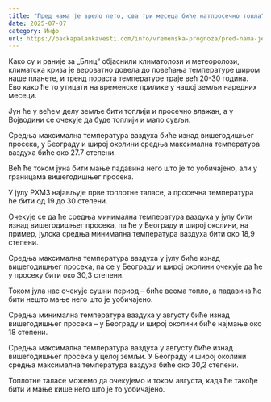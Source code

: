 ```yaml
---
title: "Пред нама је врело лето, сва три месеца биће натпросечно топла"
date: 2025-07-07
category: Инфо
url: https://backapalankavesti.com/info/vremenska-prognoza/pred-nama-je-vrelo-leto-sva-tri-meseca-bice-natprosecno-topla/
---
```


Како су и раније за „Блиц“ објаснили климатолози и метеоролози, климатска криза је вероватно довела до повећања температуре широм наше планете, и тренд пораста температуре траје већ 20-30 година. Ево како ће то утицати на временске прилике у нашој земљи наредних месеци.

Јун ће у већем делу земље бити топлији и просечно влажан, а у Војводини се очекује да буде топлији и мало сувљи.

Средња максимална температура ваздуха биће изнад вишегодишњег просека, у Београду и широј околини средња максимална температура ваздуха биће око 27.7 степени.

Већ ће током јуна бити мање падавина него што је то уобичајено, али у границама вишегодишњег просека.

У јулу РХМЗ најављује прве топлотне таласе, а просечна температура ће бити од 19 до 30 степени.

Очекује се да ће средња минимална температура ваздуха у јулу бити изнад вишегодишњег просека, па ће у Београду и широј околини, на пример, јулска средња минимална температура ваздуха бити око 18,9 степени.

Средња максимална температура ваздуха у јулу биће изнад вишегодишњег просека, па се у Београду и широј околини очекује да ће у просеку бити око 30,3 степени.

Током јула нас очекује сушни период – биће веома топло, а падавина ће бити нешто мање него што је уобичајено.

Средња минимална температура ваздуха у августу биће изнад вишегодишњег просека – у Београду и широј околини биће најмање око 18 степени.

Средња максимална температура ваздуха у августу биће изнад вишегодишњег просека у целој земљи. У Београду и широј околини средња максимална температура ваздуха биће око 30,2 степени.

Топлотне таласе можемо да очекујемо и током августа, када ће такође бити и мање кише него што је то уобичајено.
